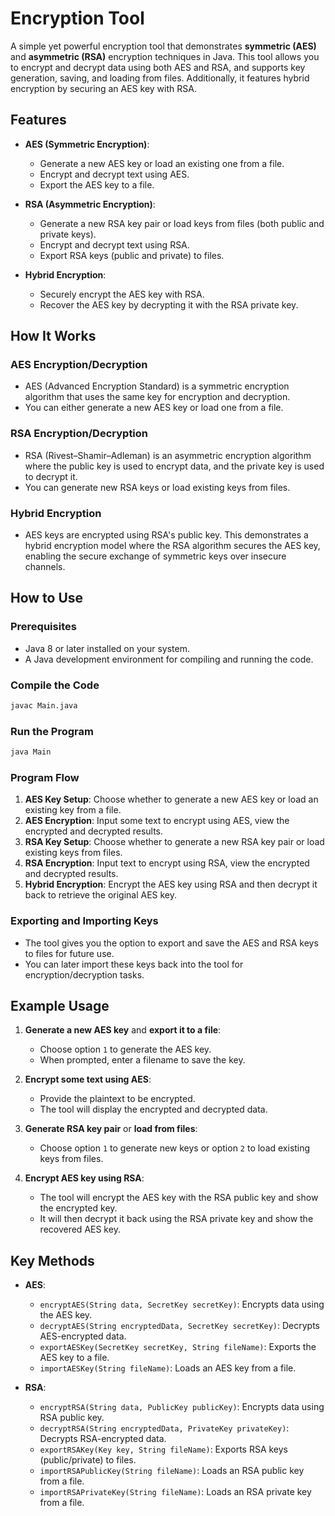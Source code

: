 # Encryption Tool

A simple yet powerful encryption tool that demonstrates **symmetric (AES)** and **asymmetric (RSA)** encryption techniques in Java. This tool allows you to encrypt and decrypt data using both AES and RSA, and supports key generation, saving, and loading from files. Additionally, it features hybrid encryption by securing an AES key with RSA.

## Features
- **AES (Symmetric Encryption)**:
  - Generate a new AES key or load an existing one from a file.
  - Encrypt and decrypt text using AES.
  - Export the AES key to a file.
  
- **RSA (Asymmetric Encryption)**:
  - Generate a new RSA key pair or load keys from files (both public and private keys).
  - Encrypt and decrypt text using RSA.
  - Export RSA keys (public and private) to files.

- **Hybrid Encryption**:
  - Securely encrypt the AES key with RSA.
  - Recover the AES key by decrypting it with the RSA private key.

## How It Works

### AES Encryption/Decryption
- AES (Advanced Encryption Standard) is a symmetric encryption algorithm that uses the same key for encryption and decryption.
- You can either generate a new AES key or load one from a file.

### RSA Encryption/Decryption
- RSA (Rivest–Shamir–Adleman) is an asymmetric encryption algorithm where the public key is used to encrypt data, and the private key is used to decrypt it.
- You can generate new RSA keys or load existing keys from files.

### Hybrid Encryption
- AES keys are encrypted using RSA's public key. This demonstrates a hybrid encryption model where the RSA algorithm secures the AES key, enabling the secure exchange of symmetric keys over insecure channels.

## How to Use

### Prerequisites
- Java 8 or later installed on your system.
- A Java development environment for compiling and running the code.

### Compile the Code
```bash
javac Main.java
```

### Run the Program
```bash
java Main
```

### Program Flow
1. **AES Key Setup**: Choose whether to generate a new AES key or load an existing key from a file.
2. **AES Encryption**: Input some text to encrypt using AES, view the encrypted and decrypted results.
3. **RSA Key Setup**: Choose whether to generate a new RSA key pair or load existing keys from files.
4. **RSA Encryption**: Input text to encrypt using RSA, view the encrypted and decrypted results.
5. **Hybrid Encryption**: Encrypt the AES key using RSA and then decrypt it back to retrieve the original AES key.

### Exporting and Importing Keys
- The tool gives you the option to export and save the AES and RSA keys to files for future use.
- You can later import these keys back into the tool for encryption/decryption tasks.

## Example Usage
1. **Generate a new AES key** and **export it to a file**:
   - Choose option `1` to generate the AES key.
   - When prompted, enter a filename to save the key.

2. **Encrypt some text using AES**:
   - Provide the plaintext to be encrypted.
   - The tool will display the encrypted and decrypted data.

3. **Generate RSA key pair** or **load from files**:
   - Choose option `1` to generate new keys or option `2` to load existing keys from files.

4. **Encrypt AES key using RSA**:
   - The tool will encrypt the AES key with the RSA public key and show the encrypted key.
   - It will then decrypt it back using the RSA private key and show the recovered AES key.

## Key Methods
- **AES**:
  - `encryptAES(String data, SecretKey secretKey)`: Encrypts data using the AES key.
  - `decryptAES(String encryptedData, SecretKey secretKey)`: Decrypts AES-encrypted data.
  - `exportAESKey(SecretKey secretKey, String fileName)`: Exports the AES key to a file.
  - `importAESKey(String fileName)`: Loads an AES key from a file.

- **RSA**:
  - `encryptRSA(String data, PublicKey publicKey)`: Encrypts data using RSA public key.
  - `decryptRSA(String encryptedData, PrivateKey privateKey)`: Decrypts RSA-encrypted data.
  - `exportRSAKey(Key key, String fileName)`: Exports RSA keys (public/private) to files.
  - `importRSAPublicKey(String fileName)`: Loads an RSA public key from a file.
  - `importRSAPrivateKey(String fileName)`: Loads an RSA private key from a file.
